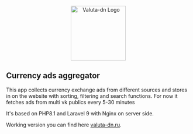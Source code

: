 <p align="center"><a href="https://laravel.com" target="_blank"><img src="https://valuta-dn.ru/img/pig.svg" width="150" alt="Valuta-dn Logo"></a></p>

## Currency ads aggregator

<p>This app collects currency exchange ads from different sources and stores in on the website with sorting, filtering and search functions. For now it fetches ads from multi vk publics every 5-30 minutes</p>
<p>It's based on PHP8.1 and Laravel 9 with Nginx on server side.</p>
<p>Working version you can find here <a href="https://valuta-dn.ru">valuta-dn.ru</a>.</p>
